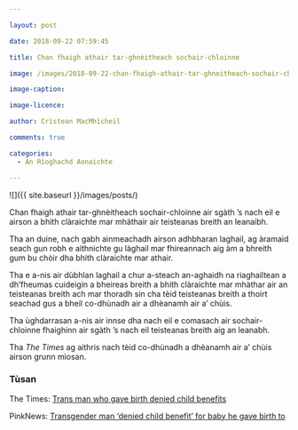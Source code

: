 ```yaml
---

layout: post

date: 2018-09-22 07:59:45

title: Chan fhaigh athair tar-ghnèitheach sochair-chloinne

image: /images/2018-09-22-chan-fhaigh-athair-tar-ghneitheach-sochair-chloinne.webp

image-caption:

image-licence:

author: Crìstean MacMhìcheil

comments: true

categories:
  - An Rìoghachd Aonaichte

---
```


![]({{ site.baseurl }}/images/posts/)

Chan fhaigh athair tar-ghnèitheach sochair-chloinne air sgàth &#8217;s nach eil e airson a bhith clàraichte mar mhàthair air teisteanas breith an leanaibh.

<!--more-->

Tha an duine, nach gabh ainmeachadh airson adhbharan laghail, ag àramaid seach gun robh e aithnichte gu làghail mar fhireannach aig àm a bhreith gum bu chòir dha bhith clàraichte mar athair.

Tha e a-nis air dùbhlan laghail a chur a-steach an-aghaidh na riaghailtean a dh&#8217;fheumas cuideigin a bheireas breith a bhith clàraichte mar mhàthar air an teisteanas breith ach mar thoradh sin cha tèid teisteanas breith a thoirt seachad gus a bheil co-dhùnadh air a dhèanamh air a&#8217; chùis.

Tha ùghdarrasan a-nis air innse dha nach eil e comasach air sochair-chloinne fhaighinn air sgàth &#8217;s nach eil teisteanas breith aig an leanabh.

Tha _The Times_ ag aithris nach tèid co-dhùnadh a dhèanamh air a&#8217; chùis airson grunn mìosan.

### Tùsan

The Times: [Trans man who gave birth denied child benefits][1]

PinkNews: [Transgender man ‘denied child benefit’ for baby he gave birth to][2]

 [1]: https://www.thetimes.co.uk/article/trans-man-who-gave-birth-denied-childbenefits-lnd2lbjfj "Trans man who gave birth denied child benefits"
 [2]: https://www.pinknews.co.uk/2018/09/19/trans-man-denied-child-benefit-baby-high-court/
